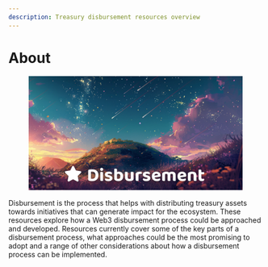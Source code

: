 ```yaml
---
description: Treasury disbursement resources overview
---
```


# About

<figure><img src=".gitbook/assets/disbursement-header.png" alt=""><figcaption></figcaption></figure>

Disbursement is the process that helps with distributing treasury assets towards initiatives that can generate impact for the ecosystem. These resources explore how a Web3 disbursement process could be approached and developed. Resources currently cover some of the key parts of a disbursement process, what approaches could be the most promising to adopt and a range of other considerations about how a disbursement process can be implemented.
